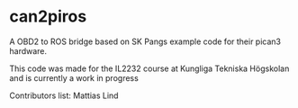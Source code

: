 # can2piros

A OBD2 to ROS bridge based on SK Pangs example code for their pican3 hardware.

This code was made for the IL2232 course at Kungliga Tekniska Högskolan and is currently a work in progress

Contributors list:
Mattias Lind
